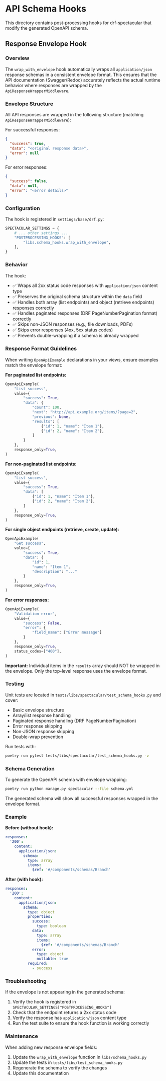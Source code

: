 # API Schema Hooks

This directory contains post-processing hooks for drf-spectacular that modify the generated OpenAPI schema.

## Response Envelope Hook

### Overview

The `wrap_with_envelope` hook automatically wraps all `application/json` response schemas in a consistent envelope format. This ensures that the API documentation (Swagger/Redoc) accurately reflects the actual runtime behavior where responses are wrapped by the `ApiResponseWrapperMiddleware`.

### Envelope Structure

All API responses are wrapped in the following structure (matching `ApiResponseWrapperMiddleware`):

For successful responses:

```json
{
  "success": true,
  "data": "<original response data>",
  "error": null
}
```

For error responses:

```json
{
  "success": false,
  "data": null,
  "error": "<error details>"
}
```

### Configuration

The hook is registered in `settings/base/drf.py`:

```python
SPECTACULAR_SETTINGS = {
    # ... other settings ...
    "POSTPROCESSING_HOOKS": [
        "libs.schema_hooks.wrap_with_envelope",
    ],
}
```

### Behavior

The hook:
- ✅ Wraps all 2xx status code responses with `application/json` content type
- ✅ Preserves the original schema structure within the `data` field
- ✅ Handles both array (list endpoints) and object (retrieve endpoints) responses correctly
- ✅ Handles paginated responses (DRF PageNumberPagination format) correctly
- ✅ Skips non-JSON responses (e.g., file downloads, PDFs)
- ✅ Skips error responses (4xx, 5xx status codes)
- ✅ Prevents double-wrapping if a schema is already wrapped

### Response Format Guidelines

When writing `OpenApiExample` declarations in your views, ensure examples match the envelope format:

**For paginated list endpoints:**
```python
OpenApiExample(
    "List success",
    value={
        "success": True,
        "data": {
            "count": 100,
            "next": "http://api.example.org/items/?page=2",
            "previous": None,
            "results": [
                {"id": 1, "name": "Item 1"},
                {"id": 2, "name": "Item 2"},
            ]
        }
    },
    response_only=True,
)
```

**For non-paginated list endpoints:**
```python
OpenApiExample(
    "List success",
    value={
        "success": True,
        "data": [
            {"id": 1, "name": "Item 1"},
            {"id": 2, "name": "Item 2"},
        ]
    },
    response_only=True,
)
```

**For single object endpoints (retrieve, create, update):**
```python
OpenApiExample(
    "Get success",
    value={
        "success": True,
        "data": {
            "id": 1,
            "name": "Item 1",
            "description": "..."
        }
    },
    response_only=True,
)
```

**For error responses:**
```python
OpenApiExample(
    "Validation error",
    value={
        "success": False,
        "error": {
            "field_name": ["Error message"]
        }
    },
    response_only=True,
    status_codes=["400"],
)
```

**Important:** Individual items in the `results` array should NOT be wrapped in the envelope. Only the top-level response uses the envelope format.

### Testing

Unit tests are located in `tests/libs/spectacular/test_schema_hooks.py` and cover:
- Basic envelope structure
- Array/list response handling
- Paginated response handling (DRF PageNumberPagination)
- Error response skipping
- Non-JSON response skipping
- Double-wrap prevention

Run tests with:
```bash
poetry run pytest tests/libs/spectacular/test_schema_hooks.py -v
```

### Schema Generation

To generate the OpenAPI schema with envelope wrapping:

```bash
poetry run python manage.py spectacular --file schema.yml
```

The generated schema will show all successful responses wrapped in the envelope format.

### Example

**Before (without hook):**
```yaml
responses:
  '200':
    content:
      application/json:
        schema:
          type: array
          items:
            $ref: '#/components/schemas/Branch'
```

**After (with hook):**
```yaml
responses:
  '200':
    content:
      application/json:
        schema:
          type: object
          properties:
            success:
              type: boolean
            data:
              type: array
              items:
                $ref: '#/components/schemas/Branch'
            error:
              type: object
              nullable: true
          required:
            - success
```

### Troubleshooting

If the envelope is not appearing in the generated schema:

1. Verify the hook is registered in `SPECTACULAR_SETTINGS["POSTPROCESSING_HOOKS"]`
2. Check that the endpoint returns a 2xx status code
3. Verify the response has `application/json` content type
4. Run the test suite to ensure the hook function is working correctly

### Maintenance

When adding new response envelope fields:
1. Update the `wrap_with_envelope` function in `libs/schema_hooks.py`
2. Update the tests in `tests/libs/test_schema_hooks.py`
3. Regenerate the schema to verify the changes
4. Update this documentation
